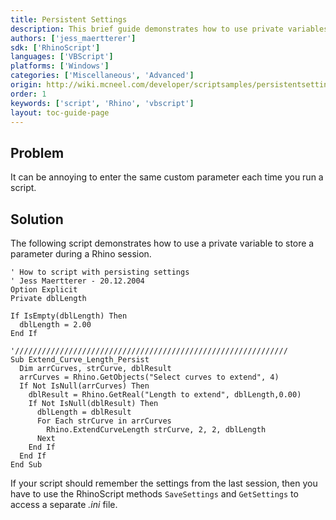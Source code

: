 ```yaml
---
title: Persistent Settings
description: This brief guide demonstrates how to use private variables for persistent settings in RhinoScript.
authors: ['jess_maertterer']
sdk: ['RhinoScript']
languages: ['VBScript']
platforms: ['Windows']
categories: ['Miscellaneous', 'Advanced']
origin: http://wiki.mcneel.com/developer/scriptsamples/persistentsettings
order: 1
keywords: ['script', 'Rhino', 'vbscript']
layout: toc-guide-page
---
```


 
## Problem

It can be annoying to enter the same custom parameter each time you run a script.  

## Solution

The following script demonstrates how to use a private variable to store a parameter during a Rhino session.

```vbnet
' How to script with persisting settings
' Jess Maertterer - 20.12.2004
Option Explicit
Private dblLength

If IsEmpty(dblLength) Then
  dblLength = 2.00
End If

'/////////////////////////////////////////////////////////////
Sub Extend_Curve_Length_Persist
  Dim arrCurves, strCurve, dblResult
  arrCurves = Rhino.GetObjects("Select curves to extend", 4)
  If Not IsNull(arrCurves) Then
    dblResult = Rhino.GetReal("Length to extend", dblLength,0.00)
    If Not IsNull(dblResult) Then
      dblLength = dblResult
      For Each strCurve in arrCurves
        Rhino.ExtendCurveLength strCurve, 2, 2, dblLength
      Next
    End If
  End If
End Sub
```

If your script should remember the settings from the last session, then you have to use the RhinoScript methods `SaveSettings` and `GetSettings` to access a separate *.ini* file.
